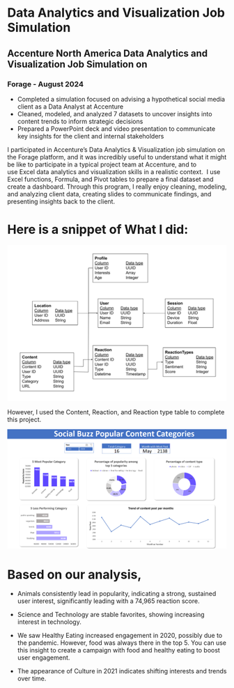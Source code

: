 # Data Analytics and Visualization Job Simulation

## Accenture North America Data Analytics and Visualization Job Simulation on
### Forage - August 2024

 * Completed a simulation focused on advising a hypothetical social media client
   as a Data Analyst at Accenture
 * Cleaned, modeled, and analyzed 7 datasets to uncover insights into content
   trends to inform strategic decisions
 * Prepared a PowerPoint deck and video presentation to communicate key insights
   for the client and internal stakeholders
   
I participated in Accenture’s Data Analytics & Visualization job
simulation on the Forage platform, and it was incredibly useful to understand
what it might be like to participate in a typical project team at Accenture, and
to use Excel data analytics and visualization skills in a realistic
context. 
I use Excel functions, Formula, and Pivot tables to prepare a final dataset and create a dashboard. 
Through this program, I really enjoy cleaning, modeling, and
analyzing client data, creating slides to communicate findings, and presenting insights back to the client.

# Here is a snippet of What I did:
![Data Model](https://github.com/tasnimxpress/Forage/blob/main/Data%20model.png)

However, I used the Content, Reaction, and Reaction type table to complete this project.

![Dashboard](https://github.com/tasnimxpress/Forage/blob/main/Dashboard.png)

# Based on our analysis,
- Animals consistently lead in popularity, indicating a strong, sustained user interest, significantly leading with a 74,965 reaction score.

- Science and Technology are stable favorites, showing increasing interest in technology.

- We saw Healthy Eating increased engagement in 2020, possibly due to the pandemic. However, food was always there in the top 5. You can use this insight to create a campaign with food and healthy eating to boost user engagement.

- The appearance of Culture in 2021 indicates shifting interests and trends over time.








   
